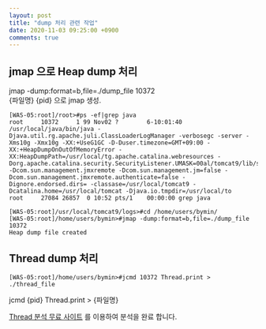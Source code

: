 ```yaml
---
layout: post
title: "dump 처리 관련 작업"
date: 2020-11-03 09:25:00 +0900
comments: true
---
```


## jmap 으로 Heap dump 처리


jmap -dump:format=b,file=./dump_file 10372   
{파일명} {pid} 으로 jmap 생성.


```
[WAS-05:root]/root>#ps -ef|grep java
root     10372     1 99 Nov02 ?        6-10:01:40 /usr/local/java/bin/java -Djava.util.rg.apache.juli.ClassLoaderLogManager -verbosegc -server -Xms10g -Xmx10g -XX:+UseG1GC -D-Duser.timezone=GMT+09:00 -XX:+HeapDumpOnOutOfMemoryError -XX:HeapDumpPath=/usr/local/tg.apache.catalina.webresources -Dorg.apache.catalina.security.SecurityListener.UMASK=00al/tomcat9/lib/scouter.agent.jar -Dcom.sun.management.jmxremote -Dcom.sun.management.jm=false -Dcom.sun.management.jmxremote.authenticate=false -Dignore.endorsed.dirs= -classase=/usr/local/tomcat9 -Dcatalina.home=/usr/local/tomcat -Djava.io.tmpdir=/usr/local/to
root     27084 26857  0 10:52 pts/1    00:00:00 grep java

[WAS-05:root]/usr/local/tomcat9/logs>#cd /home/users/bymin/
[WAS-05:root]/home/users/bymin>#jmap -dump:format=b,file=./dump_file 10372
Heap dump file created
```

## Thread dump 처리

```
[WAS-05:root]/home/users/bymin>#jcmd 10372 Thread.print > ./thread_file
```

jcmd {pid} Thread.print > {파일명}


[Thread 분석 무료 사이트](https://fastthread.io/ft-index.jsp) 를 이용하여 분석을 완료 합니다.  




